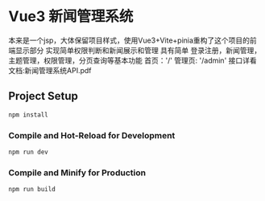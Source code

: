 # Vue3 新闻管理系统
本来是一个jsp，大体保留项目样式，使用Vue3+Vite+pinia重构了这个项目的前端显示部分
实现简单权限判断和新闻展示和管理
具有简单 登录注册，新闻管理，主题管理，权限管理，分页查询等基本功能
首页：'/' 管理页: '/admin'
接口详看文档:新闻管理系统API.pdf
## Project Setup

```sh
npm install
```

### Compile and Hot-Reload for Development

```sh
npm run dev
```

### Compile and Minify for Production

```sh
npm run build
```
